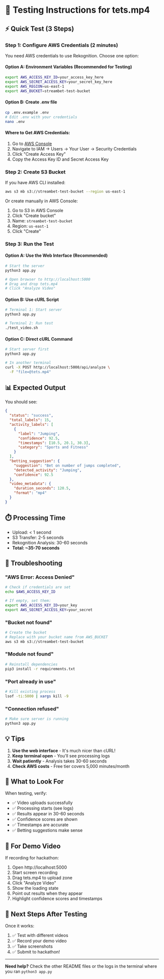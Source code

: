 # 🧪 Testing Instructions for tets.mp4

## ⚡ Quick Test (3 Steps)

### Step 1: Configure AWS Credentials (2 minutes)

You need AWS credentials to use Rekognition. Choose one option:

#### Option A: Environment Variables (Recommended for Testing)
```bash
export AWS_ACCESS_KEY_ID=your_access_key_here
export AWS_SECRET_ACCESS_KEY=your_secret_key_here
export AWS_REGION=us-east-1
export AWS_BUCKET=streambet-test-bucket
```

#### Option B: Create .env file
```bash
cp .env.example .env
# Edit .env with your credentials
nano .env
```

#### Where to Get AWS Credentials:
1. Go to [AWS Console](https://console.aws.amazon.com/)
2. Navigate to IAM → Users → Your User → Security Credentials
3. Click "Create Access Key"
4. Copy the Access Key ID and Secret Access Key

### Step 2: Create S3 Bucket

If you have AWS CLI installed:
```bash
aws s3 mb s3://streambet-test-bucket --region us-east-1
```

Or create manually in AWS Console:
1. Go to S3 in AWS Console
2. Click "Create bucket"
3. Name: `streambet-test-bucket`
4. Region: `us-east-1`
5. Click "Create"

### Step 3: Run the Test

#### Option A: Use the Web Interface (Recommended)
```bash
# Start the server
python3 app.py

# Open browser to http://localhost:5000
# Drag and drop tets.mp4
# Click "Analyze Video"
```

#### Option B: Use cURL Script
```bash
# Terminal 1: Start server
python3 app.py

# Terminal 2: Run test
./test_video.sh
```

#### Option C: Direct cURL Command
```bash
# Start server first
python3 app.py

# In another terminal
curl -X POST http://localhost:5000/api/analyze \
  -F "file=@tets.mp4"
```

## 📊 Expected Output

You should see:
```json
{
  "status": "success",
  "total_labels": 15,
  "activity_labels": [
    {
      "label": "Jumping",
      "confidence": 92.5,
      "timestamps": [10.5, 20.1, 30.3],
      "category": "Sports and Fitness"
    }
  ],
  "betting_suggestion": {
    "suggestion": "Bet on number of jumps completed",
    "detected_activity": "Jumping",
    "confidence": 92.5
  },
  "video_metadata": {
    "duration_seconds": 120.5,
    "format": "mp4"
  }
}
```

## ⏱️ Processing Time

- Upload: < 1 second
- S3 Transfer: 2-5 seconds
- Rekognition Analysis: 30-60 seconds
- **Total: ~35-70 seconds**

## 🐛 Troubleshooting

### "AWS Error: Access Denied"
```bash
# Check if credentials are set
echo $AWS_ACCESS_KEY_ID

# If empty, set them:
export AWS_ACCESS_KEY_ID=your_key
export AWS_SECRET_ACCESS_KEY=your_secret
```

### "Bucket not found"
```bash
# Create the bucket
# Replace with your bucket name from AWS_BUCKET
aws s3 mb s3://streambet-test-bucket
```

### "Module not found"
```bash
# Reinstall dependencies
pip3 install -r requirements.txt
```

### "Port already in use"
```bash
# Kill existing process
lsof -ti:5000 | xargs kill -9
```

### "Connection refused"
```bash
# Make sure server is running
python3 app.py
```

## 💡 Tips

1. **Use the web interface** - It's much nicer than cURL!
2. **Keep terminal open** - You'll see processing logs
3. **Wait patiently** - Analysis takes 30-60 seconds
4. **Check AWS costs** - Free tier covers 5,000 minutes/month

## 🎯 What to Look For

When testing, verify:
- ✅ Video uploads successfully
- ✅ Processing starts (see logs)
- ✅ Results appear in 30-60 seconds
- ✅ Confidence scores are shown
- ✅ Timestamps are accurate
- ✅ Betting suggestions make sense

## 📸 For Demo Video

If recording for hackathon:
1. Open http://localhost:5000
2. Start screen recording
3. Drag tets.mp4 to upload zone
4. Click "Analyze Video"
5. Show the loading state
6. Point out results when they appear
7. Highlight confidence scores and timestamps

## 🚀 Next Steps After Testing

Once it works:
1. ✅ Test with different videos
2. ✅ Record your demo video
3. ✅ Take screenshots
4. ✅ Submit to hackathon!

---

**Need help?** Check the other README files or the logs in the terminal where you ran `python3 app.py`
